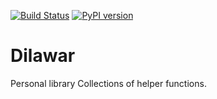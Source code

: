 [![Build Status](https://travis-ci.org/dilawar/dilawar.svg?branch=master)](https://travis-ci.org/dilawar/dilawar) [![PyPI version](https://badge.fury.io/py/dilawar.svg)](https://badge.fury.io/py/dilawar)

# Dilawar

Personal library 
Collections of helper functions.
